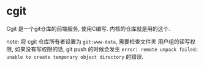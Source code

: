 # cgit

Cgit 是一个git仓库的前端服务, 使用C编写. 内核的仓库就是用的这个.


note: 将 cgit 仓库所有者设置为 `git:www-data`, 需要检查文件夹
用户组的读写权限, 如果没有写权限的话, git push 的时候会发生
`error: remote unpack failed: unable to create temporary object directory` 的错误.
